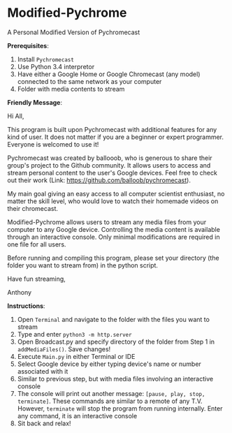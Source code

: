 # Modified-Pychrome
A Personal Modified Version of Pychromecast

**Prerequisites**:

1. Install `Pychromecast`
2. Use Python 3.4 interpretor
3. Have either a Google Home or Google Chromecast (any model) connected to the same network as your computer
4. Folder with media contents to stream

**Friendly Message**:

Hi All,

This program is built upon Pychromecast with additional features for any kind of user. It does not matter if you are a beginner or expert programmer. Everyone is welcomed to use it! 

Pychromecast was created by ballooob, who is generous to share their group's project to the Github community. It allows users to access and stream personal content to the user's Google devices. Feel free to check out their work (Link: https://github.com/balloob/pychromecast). 

My main goal giving an easy access to all computer scientist enthusiast, no matter the skill level, who would love to watch their homemade videos on their chromecast.

Modified-Pychrome allows users to stream any media files from your computer to any Google device. Controlling the media content is available through an interactive console. Only minimal modifications are required in one file for all users. 

Before running and compiling this program, please set your directory (the folder you want to stream from) in the python script.

Have fun streaming,

Anthony

**Instructions**:

1. Open `Terminal` and navigate to the folder with the files you want to stream
2. Type and enter `python3 -m http.server`
3. Open Broadcast.py and specify directory of the folder from Step 1 in `addMediaFiles()`. Save changes!
4. Execute `Main.py` in either Terminal or IDE
5. Select Google device by either typing device's name or number associated with it
6. Similar to previous step, but with media files involving an interactive console
7. The console will print out another message: `[pause, play, stop, terminate]`. These commands are similar to a remote of any T.V. However, `terminate` will stop the program from running internally. Enter any command, it is an interactive console
8. Sit back and relax!
